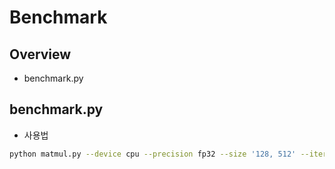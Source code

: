 # Benchmark
## Overview
* benchmark.py
## benchmark.py
* 사용법
```bash
python matmul.py --device cpu --precision fp32 --size '128, 512' --iter 10
```
